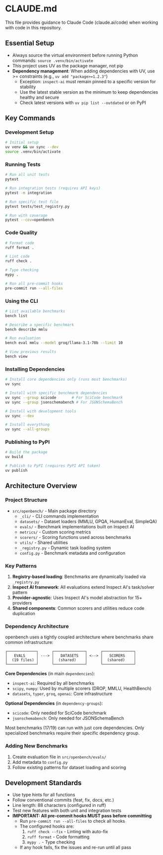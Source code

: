 # CLAUDE.md

This file provides guidance to Claude Code (claude.ai/code) when working with code in this repository.

## Essential Setup
- Always source the virtual environment before running Python commands: `source .venv/bin/activate`
- This project uses UV as the package manager, not pip
- **Dependency management**: When adding dependencies with UV, use >= constraints (e.g., `uv add "package>=1.2.3"`)
  - Exception: `inspect-ai` must remain pinned to a specific version for stability
  - Use the latest stable version as the minimum to keep dependencies healthy and secure
  - Check latest versions with `uv pip list --outdated` or on PyPI

## Key Commands

### Development Setup
```bash
# Initial setup
uv venv && uv sync --dev
source .venv/bin/activate
```

### Running Tests
```bash
# Run all unit tests
pytest

# Run integration tests (requires API keys)
pytest -m integration

# Run specific test file
pytest tests/test_registry.py

# Run with coverage
pytest --cov=openbench
```

### Code Quality
```bash
# Format code
ruff format .

# Lint code
ruff check .

# Type checking
mypy .

# Run all pre-commit hooks
pre-commit run --all-files
```

### Using the CLI
```bash
# List available benchmarks
bench list

# Describe a specific benchmark
bench describe mmlu

# Run evaluation
bench eval mmlu --model groq/llama-3.1-70b --limit 10

# View previous results
bench view
```

### Installing Dependencies
```bash
# Install core dependencies only (runs most benchmarks)
uv sync

# Install with specific benchmark dependencies
uv sync --group scicode       # For SciCode benchmark
uv sync --group jsonschemabench # For JSONSchemaBench

# Install with development tools
uv sync --dev

# Install everything
uv sync --all-groups
```

### Publishing to PyPI
```bash
# Build the package
uv build

# Publish to PyPI (requires PyPI API token)
uv publish
```

## Architecture Overview

### Project Structure
- `src/openbench/` - Main package directory
  - `_cli/` - CLI commands implementation
  - `datasets/` - Dataset loaders (MMLU, GPQA, HumanEval, SimpleQA)
  - `evals/` - Benchmark implementations built on Inspect AI
  - `metrics/` - Custom scoring metrics
  - `scorers/` - Scoring functions used across benchmarks
  - `utils/` - Shared utilities
  - `_registry.py` - Dynamic task loading system
  - `config.py` - Benchmark metadata and configuration

### Key Patterns
1. **Registry-based loading**: Benchmarks are dynamically loaded via `_registry.py`
2. **Inspect AI framework**: All evaluations extend Inspect AI's task/solver pattern
3. **Provider-agnostic**: Uses Inspect AI's model abstraction for 15+ providers
4. **Shared components**: Common scorers and utilities reduce code duplication

### Dependency Architecture
openbench uses a tightly coupled architecture where benchmarks share common infrastructure:

```
┌─────────────┐      ┌──────────────┐      ┌──────────────┐
│   EVALS     │ ---> │   DATASETS   │ <--> │   SCORERS    │
│  (19 files) │      │  (shared)    │      │  (shared)    │
└─────────────┘      └──────────────┘      └──────────────┘
```

**Core Dependencies** (in main `dependencies`):
- `inspect-ai`: Required by all benchmarks
- `scipy`, `numpy`: Used by multiple scorers (DROP, MMLU, HealthBench)
- `datasets`, `typer`, `groq`, `openai`: Core infrastructure

**Optional Dependencies** (in `dependency-groups`):
- `scicode`: Only needed for SciCode benchmark
- `jsonschemabench`: Only needed for JSONSchemaBench

Most benchmarks (17/19) can run with just core dependencies. Only specialized benchmarks require their specific dependency group.

### Adding New Benchmarks
1. Create evaluation file in `src/openbench/evals/`
2. Add metadata to `config.py`
3. Follow existing patterns for dataset loading and scoring

## Development Standards
- Use type hints for all functions
- Follow conventional commits (feat, fix, docs, etc.)
- Line length: 88 characters (configured in ruff)
- Test new features with both unit and integration tests
- **IMPORTANT: All pre-commit hooks MUST pass before committing**
  - Run `pre-commit run --all-files` to check all hooks
  - The configured hooks are:
    1. `ruff check --fix` - Linting with auto-fix
    2. `ruff format` - Code formatting
    3. `mypy .` - Type checking
  - If any hook fails, fix the issues and re-run until all pass